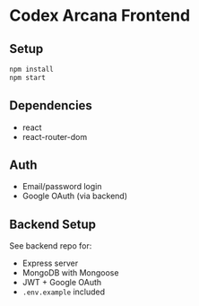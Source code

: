 # Codex Arcana Frontend

## Setup

```bash
npm install
npm start
```

## Dependencies

- react
- react-router-dom

## Auth

- Email/password login
- Google OAuth (via backend)

## Backend Setup

See backend repo for:

- Express server
- MongoDB with Mongoose
- JWT + Google OAuth
- `.env.example` included
